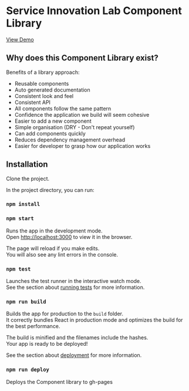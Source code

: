 # Service Innovation Lab Component Library

<a href="https://dlouise64.github.io/comp-lib/" target="_blank">View Demo</a>

## Why does this Component Library exist?

Benefits of a library approach:

- Reusable components
- Auto generated documentation
- Consistent look and feel
- Consistent API
- All components follow the same pattern
- Confidence the application we build will seem cohesive
- Easier to add a new component
- Simple organisation (DRY - Don't repeat yourself)
- Can add components quickly
- Reduces dependency management overhead
- Easier for developer to grasp how our application works


## Installation

Clone the project.

In the project directory, you can run:

### `npm install`
### `npm start`

Runs the app in the development mode.<br>
Open [http://localhost:3000](http://localhost:3000) to view it in the browser.

The page will reload if you make edits.<br>
You will also see any lint errors in the console.

### `npm test`

Launches the test runner in the interactive watch mode.<br>
See the section about [running tests](https://facebook.github.io/create-react-app/docs/running-tests) for more information.

### `npm run build`

Builds the app for production to the `build` folder.<br>
It correctly bundles React in production mode and optimizes the build for the best performance.

The build is minified and the filenames include the hashes.<br>
Your app is ready to be deployed!

See the section about [deployment](https://facebook.github.io/create-react-app/docs/deployment) for more information.

### `npm run deploy`

Deploys the Component library to gh-pages
